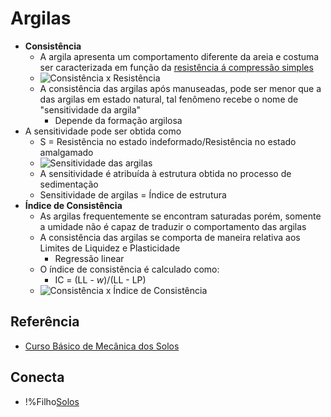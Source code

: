 # Argilas

 - **Consistência**
     - A argila apresenta um comportamento diferente da areia e costuma ser caracterizada em função da [resistência á compressão simples](resistencia_a_compressao_simples.md)
     - ![Consistência x Resistência](img/consistencia_x_resistencia_argilas.png)
     - A consistência das argilas após manuseadas, pode ser menor que a das argilas em estado natural, tal fenômeno recebe o nome de "sensitividade da argila"
         - Depende da formação argilosa
 - A sensitividade pode ser obtida como
     - S = Resistência no estado indeformado/Resistência no estado amalgamado
     - ![Sensitividade das argilas](img/classificacao_quanto_a_sensitividade.png)
     - A sensitividade é atribuída à estrutura obtida no processo de sedimentação
     - Sensitividade de argilas = Índice de estrutura
 - **Índice de Consistência**
     - As argilas frequentemente se encontram saturadas porém, somente a umidade não é capaz de traduzir o comportamento das argilas
     - A consistência das argilas se comporta de maneira relativa aos Limites de Liquidez e Plasticidade
         - Regressão linear
     - O índice de consistência é calculado como:
         - IC = (LL - _w_)/(LL - LP)
     - ![Consistência x Índice de Consistência](img/consistencia_argilas.png)

## Referência

 - [Curso Básico de Mecânica dos Solos](old/curso_basico_de_mecanica_dos_solos.md)

## Conecta

 - !%Filho[Solos](solos.md)
